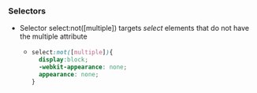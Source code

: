 ### Selectors

* Selector select:not([multiple]) targets *select* elements that do not have the multiple attribute
    -   ```css
        select:not([multiple]){
          display:block;
          -webkit-appearance: none;
          appearance: none;
        }
        ```
